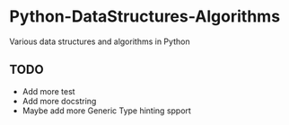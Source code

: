 # Python-DataStructures-Algorithms
Various data structures and algorithms in Python

## TODO

- Add more test
- Add more docstring
- Maybe add more Generic Type hinting spport
